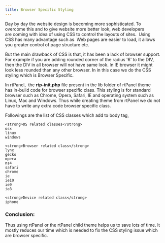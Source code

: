 ```yaml
---
title: Browser Specific Styling
---
```


Day by day the website design is becoming more sophisticated. To overcome this and to give website more better look, web developers are coming with idea of using CSS to control the layouts of sites.  Using CSS has many advantage such as  Web pages are easier to load, it allows you greater control of page structure etc.

But the main drawback of CSS is that, it has been a lack of browser support. For example if you are adding rounded corner of the radius '6' to the DIV, then the DIV in all browser will not have same look. In IE browser it might look less rounded than any other browser. In in this case we do the CSS styling which is Browser Specific.

In rtPanel,  the **rtp-init.php** file present in the lib folder of rtPanel theme has in-build code for browser specific class. This styling is for standard browser such as Chrome, Opera, Safari, IE and operating system such as Linux, Mac and Windows. Thus while creating theme from rtPanel we do not have to write any extra code browser specific class.

Followings are the list of CSS classes which add to body tag,

    
    <strong>OS related classes</strong>
    osx
    linux
    windows
    
    <strong>Browser related class</strong>
    lynx
    gecko
    opera
    ns4
    safari
    chrome
    ie
    ie10
    ie9
    ie8
    
    <strong>Device related class</strong>
    iphone




### Conclusion:


Thus using rtPanel or the rtPanel child theme helps us to save lots of time. It mostly reduces our time which is needed to fix the CSS styling issue which are browser specific.
